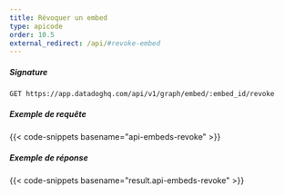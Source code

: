 ```yaml
---
title: Révoquer un embed
type: apicode
order: 10.5
external_redirect: /api/#revoke-embed
---
```


##### Signature
`GET https://app.datadoghq.com/api/v1/graph/embed/:embed_id/revoke`
##### Exemple de requête
{{< code-snippets basename="api-embeds-revoke" >}}
##### Exemple de réponse
{{< code-snippets basename="result.api-embeds-revoke" >}}
